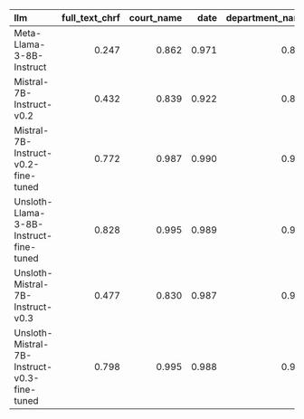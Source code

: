 | llm                                         |   full_text_chrf |   court_name |   date |   department_name |   judges |   legal_bases |   recorder |   signature |
|:--------------------------------------------|-----------------:|-------------:|-------:|------------------:|---------:|--------------:|-----------:|------------:|
| Meta-Llama-3-8B-Instruct                    |            0.247 |        0.862 |  0.971 |             0.833 |    0.882 |         0.287 |      0.805 |       0.778 |
| Mistral-7B-Instruct-v0.2                    |            0.432 |        0.839 |  0.922 |             0.850 |    0.879 |         0.333 |      0.837 |       0.145 |
| Mistral-7B-Instruct-v0.2-fine-tuned         |            0.772 |        0.987 |  0.990 |             0.965 |    0.952 |         0.600 |      0.979 |       0.972 |
| Unsloth-Llama-3-8B-Instruct-fine-tuned      |            0.828 |        0.995 |  0.989 |             0.986 |    0.977 |         0.601 |      0.993 |       0.994 |
| Unsloth-Mistral-7B-Instruct-v0.3            |            0.477 |        0.830 |  0.987 |             0.900 |    0.870 |         0.419 |      0.943 |       0.567 |
| Unsloth-Mistral-7B-Instruct-v0.3-fine-tuned |            0.798 |        0.995 |  0.988 |             0.986 |    0.967 |         0.608 |      0.987 |       0.976 |